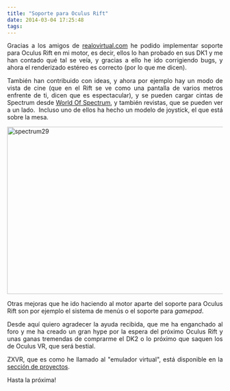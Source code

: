 ```yaml
---
title: "Soporte para Oculus Rift"
date: 2014-03-04 17:25:48
tags: 
---
```

<p style="text-align: justify;">Gracias a los amigos de <a href="http://realovirtual.com" target="_blank">realovirtual.com</a> he podido implementar soporte para Oculus Rift en mi motor, es decir, ellos lo han probado en sus DK1 y me han contado qué tal se veía, y gracias a ello he ido corrigiendo bugs, y ahora el renderizado estéreo es correcto (por lo que me dicen).</p>
<p style="text-align: justify;">También han contribuido con ideas, y ahora por ejemplo hay un modo de vista de cine (que en el Rift se ve como una pantalla de varios metros enfrente de ti, dicen que es espectacular), y se pueden cargar cintas de Spectrum desde <a href="http://www.worldofspectrum.org/" target="_blank">World Of Spectrum</a>, y también revistas, que se pueden ver a un lado.  Incluso uno de ellos ha hecho un modelo de joystick, el que está sobre la mesa.</p>
<p style="text-align: justify;"><a href="http://yombo.org/wp-content/uploads/2014/03/spectrum29.png"><img alt="spectrum29" src="http://yombo.org/wp-content/uploads/2014/03/spectrum29-1024x640.png" width="625" height="390" /></a></p>
<p style="text-align: justify;">Otras mejoras que he ido haciendo al motor aparte del soporte para Oculus Rift son por ejemplo el sistema de menús o el soporte para <em>gamepad</em>.</p>
<p style="text-align: justify;">Desde aquí quiero agradecer la ayuda recibida, que me ha enganchado al foro y me ha creado un gran hype por la espera del próximo Oculus Rift y unas ganas tremendas de comprarme el DK2 o lo próximo que saquen los de Oculus VR, que será bestial.</p>
<p style="text-align: justify;">ZXVR, que es como he llamado al "emulador virtual", está disponible en la <a title="Proyectos" href="http://yombo.org/proyectos/" target="_blank">sección de proyectos</a>.</p>
<p style="text-align: justify;">Hasta la próxima!</p>